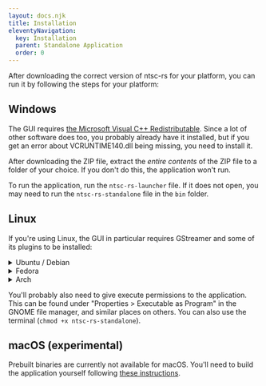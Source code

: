 ```yaml
---
layout: docs.njk
title: Installation
eleventyNavigation:
  key: Installation
  parent: Standalone Application
  order: 0
---
```


After downloading the correct version of ntsc-rs for your platform, you can run it by following the steps for your platform:

<h2 id="installation-windows">Windows</h2>

The GUI requires <a href="https://learn.microsoft.com/en-US/cpp/windows/latest-supported-vc-redist?view=msvc-170#visual-studio-2015-2017-2019-and-2022">the Microsoft Visual C++ Redistributable</a>. Since a lot of other software does too, you probably already have it installed, but if you get an error about VCRUNTIME140.dll being missing, you need to install it.

After downloading the ZIP file, extract the <em>entire contents</em> of the ZIP file to a folder of your choice. If you don't do this, the application won't run.

To run the application, run the `ntsc-rs-launcher` file. If it does not open, you may need to run the `ntsc-rs-standalone` file in the `bin` folder.

<h2 id="installation-linux">Linux</h2>

If you're using Linux, the GUI in particular requires GStreamer and some of its plugins to be installed:

<details>
<summary>Ubuntu / Debian</summary>

```bash
$ sudo apt-get install libgstreamer1.0 gstreamer1.0-plugins-base gstreamer1.0-plugins-good gstreamer1.0-plugins-bad gstreamer1.0-plugins-ugly gstreamer1.0-libav gstreamer1.0-alsa
```
</details>

<details>
<summary>Fedora</summary>

In order to decode and encode H.264 video, you'll need packages from the [RPM Fusion "free" repository](https://rpmfusion.org/Configuration).

After enabling the RPM Fusion "free" repository:

```bash
$ sudo dnf install gstreamer1 gstreamer1-plugins-base gstreamer1-plugins-good gstreamer1-plugins-bad-free gstreamer1-plugins-bad-freeworld gstreamer1-plugins-ugly gstreamer1-plugin-libav libavcodec-freeworld
```
</details>

<details>
<summary>Arch</summary>

```bash
$ sudo pacman -S gstreamer gst-libav gst-plugins-bad gst-plugins-base gst-plugins-good gst-plugins-ugly
```
</details>

You'll probably also need to give execute permissions to the application. This can be found under "Properties > Executable as Program" in the GNOME file manager, and similar places on others. You can also use the terminal (`chmod +x ntsc-rs-standalone`).

<h2 id="installation-macos">macOS (experimental)</h2>

Prebuilt binaries are currently not available for macOS. You'll need to build the application yourself following [these instructions](../building-from-source).
